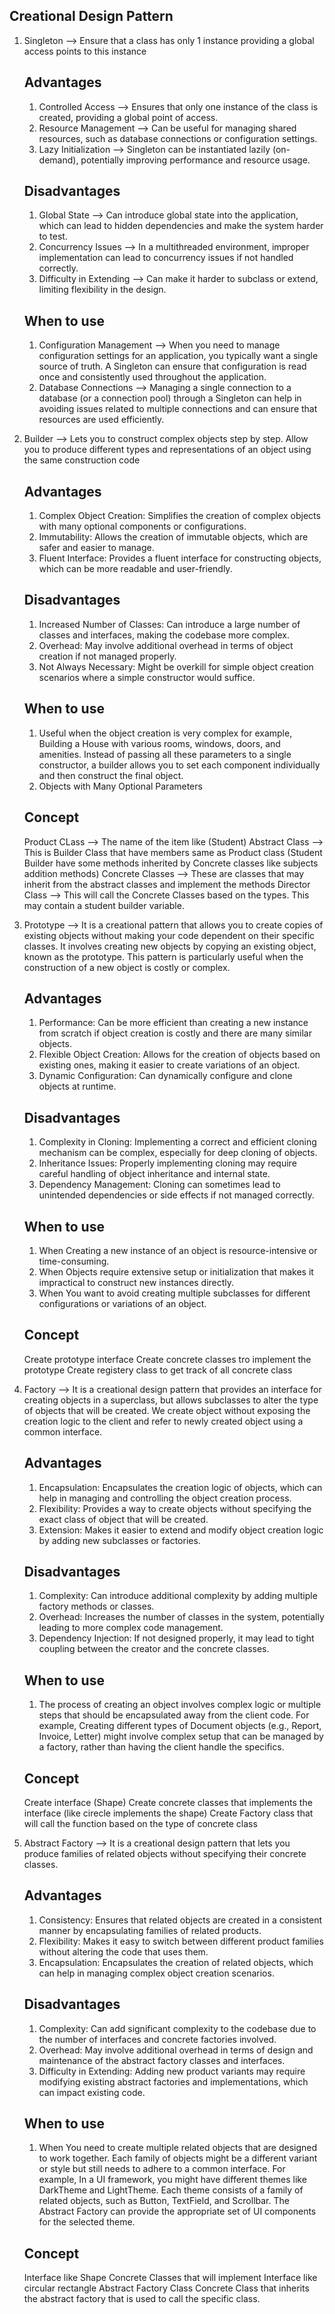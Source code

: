 ## Creational Design Pattern

1) Singleton --> Ensure that a class has only 1 instance providing a global access points to this instance
   ## Advantages
   1) Controlled Access --> Ensures that only one instance of the class is created, providing a global point of access.
   2) Resource Management --> Can be useful for managing shared resources, such as database connections or configuration settings.
   3) Lazy Initialization --> Singleton can be instantiated lazily (on-demand), potentially improving performance and resource usage.
   ## Disadvantages
   1) Global State --> Can introduce global state into the application, which can lead to hidden dependencies and make the system harder to test.
   2) Concurrency Issues --> In a multithreaded environment, improper implementation can lead to concurrency issues if not handled correctly.
   3) Difficulty in Extending --> Can make it harder to subclass or extend, limiting flexibility in the design.
   ## When to use
   1) Configuration Management --> When you need to manage configuration settings for an application, you typically want a single source of truth. A Singleton can ensure that configuration is read once and consistently used throughout the application.
   2) Database Connections --> Managing a single connection to a database (or a connection pool) through a Singleton can help in avoiding issues related to multiple connections and can ensure that resources are used efficiently.

   
2) Builder --> Lets you to construct complex objects step by step. Allow you to produce different types and representations of an object using the same construction code
   ## Advantages
   1) Complex Object Creation: Simplifies the creation of complex objects with many optional components or configurations.
   2) Immutability: Allows the creation of immutable objects, which are safer and easier to manage.
   3) Fluent Interface: Provides a fluent interface for constructing objects, which can be more readable and user-friendly.
   ## Disadvantages
   1) Increased Number of Classes: Can introduce a large number of classes and interfaces, making the codebase more complex.
   2) Overhead: May involve additional overhead in terms of object creation if not managed properly.
   3) Not Always Necessary: Might be overkill for simple object creation scenarios where a simple constructor would suffice.
   ## When to use
   1) Useful when the object creation is very complex for example, Building a House with various rooms, windows, doors, and amenities. Instead of passing all these parameters to a single constructor, a builder allows you to set each component individually and then construct the final object.
   2) Objects with Many Optional Parameters
   ## Concept
   Product CLass --> The name of the item like (Student)
   Abstract Class --> This is Builder Class that have members same as Product class (Student Builder have some methods inherited by Concrete classes like subjects addition methods)
   Concrete Classes --> These are classes that may inherit from the abstract classes and implement the methods
   Director Class --> This will call the Concrete Classes based on the types. This may contain a student builder variable.

   
3) Prototype --> It is a creational pattern that allows you to create copies of existing objects without making your code dependent on their specific classes. It involves creating new objects by copying an existing object, known as the prototype. This pattern is particularly useful when the construction of a new object is costly or complex.
   ## Advantages
   1) Performance: Can be more efficient than creating a new instance from scratch if object creation is costly and there are many similar objects.
   2) Flexible Object Creation: Allows for the creation of objects based on existing ones, making it easier to create variations of an object.
   3) Dynamic Configuration: Can dynamically configure and clone objects at runtime.
   ## Disadvantages
   1) Complexity in Cloning: Implementing a correct and efficient cloning mechanism can be complex, especially for deep cloning of objects.
   2) Inheritance Issues: Properly implementing cloning may require careful handling of object inheritance and internal state.
   3) Dependency Management: Cloning can sometimes lead to unintended dependencies or side effects if not managed correctly.
   ## When to use
   1) When Creating a new instance of an object is resource-intensive or time-consuming.
   2) When Objects require extensive setup or initialization that makes it impractical to construct new instances directly.
   3) When You want to avoid creating multiple subclasses for different configurations or variations of an object.
   ## Concept
   Create prototype interface
   Create concrete classes tro implement the prototype
   Create registery class to get track of all concrete class

   
4) Factory --> It is a creational design pattern that provides an interface for creating objects in a superclass, but allows subclasses to alter the type of objects that will be created. We create object without exposing the creation logic to the client and refer to newly created object using a common interface.
   ## Advantages
   1) Encapsulation: Encapsulates the creation logic of objects, which can help in managing and controlling the object creation process.
   2) Flexibility: Provides a way to create objects without specifying the exact class of object that will be created.
   3) Extension: Makes it easier to extend and modify object creation logic by adding new subclasses or factories.
   ## Disadvantages
   1) Complexity: Can introduce additional complexity by adding multiple factory methods or classes.
   2) Overhead: Increases the number of classes in the system, potentially leading to more complex code management.
   3) Dependency Injection: If not designed properly, it may lead to tight coupling between the creator and the concrete classes.
   ## When to use
   1) The process of creating an object involves complex logic or multiple steps that should be encapsulated away from the client code. For example, Creating different types of Document objects (e.g., Report, Invoice, Letter) might involve complex setup that can be managed by a factory, rather than having the client handle the specifics.
   ## Concept
   Create interface (Shape)
   Create concrete classes that implements the interface (like cirecle implements the shape)
   Create Factory class that will call the function based on the type of concrete class
   
      
6) Abstract Factory --> It is a creational design pattern that lets you produce families of related objects without specifying their concrete classes.
   ## Advantages
   1) Consistency: Ensures that related objects are created in a consistent manner by encapsulating families of related products.
   2) Flexibility: Makes it easy to switch between different product families without altering the code that uses them.
   3) Encapsulation: Encapsulates the creation of related objects, which can help in managing complex object creation scenarios.
   ## Disadvantages
   1) Complexity: Can add significant complexity to the codebase due to the number of interfaces and concrete factories involved.
   2) Overhead: May involve additional overhead in terms of design and maintenance of the abstract factory classes and interfaces.
   3) Difficulty in Extending: Adding new product variants may require modifying existing abstract factories and implementations, which can impact existing code.
   ## When to use
   1) When You need to create multiple related objects that are designed to work together. Each family of objects might be a different variant or style but still needs to adhere to a common interface. For example, In a UI framework, you might have different themes like DarkTheme and LightTheme. Each theme consists of a family of related objects, such as Button, TextField, and Scrollbar. The Abstract Factory can provide the appropriate set of UI components for the selected theme.
   ## Concept
   Interface like Shape
   Concrete Classes that will implement Interface like circular rectangle
   Abstract Factory Class
   Concrete Class that inherits the abstract factory that is used to call the specific class.
   

